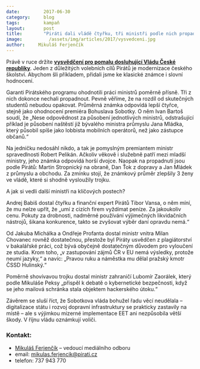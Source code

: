 ```yaml
---
date:         2017-06-30
category:     blog
tags:         kampaň
layout:       post
title:        "Piráti dali vládě čtyřku, tři ministři podle nich propadli."
image:          /assets/img/articles/2017/vysvedceni.jpg
author:     Mikuláš Ferjenčík
---
```


Právě v ruce držíte **[vysvědčení pro pomalu dosluhující Vládu České republiky](https://github.com/pirati-web/pirati.cz/blob/gh-pages/assets/pdf/vysvedceni-vlade-2017.pdf)**. Jeden z důležitých volebních cílů Pirátů je modernizace českého školství. Abychom šli příkladem, přidali jsme ke klasické známce i slovní hodnocení.

Garanti Pirátského programu ohodnotili práci ministrů poměrně přísně. Tři z nich dokonce nechali propadnout. Pevně věříme, že na rozdíl od skutečných studentů nebudou opakovat. Průměrná známka odpovídá lepší čtyřce, stejně jako ohodnocení premiéra Bohuslava Sobotky. O něm Ivan Bartoš soudí, že „Nese odpovědnost za působení jednotlivých ministrů, odstrašující příklad je působení naštěstí již bývalého ministra průmyslu Jana Mládka, který působil spíše jako lobbista mobilních operátorů, než jako zástupce občanů.“

Na jedničku nedosáhl nikdo, a tak je pomyslným premiantem ministr spravedlnosti Robert Pelikán. Ačkoliv věkově i služebně patří mezi mladší ministry, jeho známka odpovídá horší dvojce. Naopak na propadnutí jsou podle Pirátů: Martin Stropnický na obraně, Dan Ťok z dopravy a Jan Mládek z průmyslu a obchodu. Za zmínku stojí, že známkový průměr zlepšily 3 ženy ve vládě, které si shodně vysloužily trojku.

A jak si vedli další ministři na klíčových postech?

Andrej Babiš dostal čtyřku a finanční expert Pirátů Tibor Vansa, o něm míní, že mu nelze upřít, že „umí z cizích firem vyždímat peníze. Za jakoukoliv cenu. Pokuty za drobnosti, nadměrné používání výjimečných likvidačních nástrojů, šikana konkurence, takto se zvyšovat výběr daní opravdu nemá.“

Od Jakuba Michálka a Ondřeje Profanta dostal ministr vnitra Milan Chovanec rovněž dostatečnou, přestože byl Piráty usvědčen z plagiátorství v bakalářské práci, což bývá obyčejně dostatečným důvodem pro vyloučení ze studia. Krom toho, „v zastupování zájmů ČR v EU nemá výsledky, protože neumí jazyky,“ a navíc: „Pravou ruku a náměstka mu dělal pražský kmotr ČSSD Hulinský.“

Poměrně shovívavou trojku dostal ministr zahraničí Lubomír Zaorálek, který podle Mikuláše Peksy „přispěl k debatě o kybernetické bezpečnosti, když se jeho mailová schránka stala objektem hackerského útoku.“

Závěrem se sluší říct, že Sobotkova vláda bohužel řadu věcí neudělala – digitalizace státu i rozvoj dopravní infrastruktury se prakticky zastavily na místě – ale s výjimkou mizerné implementace EET ani nezpůsobila větší škody. V říjnu vládu oznámkují voliči.

### Kontakt:

* [Mikuláš Ferjenčík](https://www.pirati.cz/lide/mikulas-ferjencik/) – vedoucí mediálního odboru
* email: mikulas.ferjencik@pirati.cz
* telefon: 737 943 770

